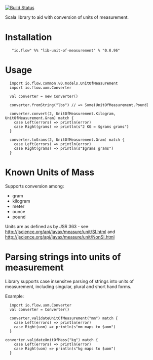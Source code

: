 [![Build Status](https://travis-ci.org/flowcommerce/lib-unit-of-measurement.svg?branch=primary)](https://travis-ci.org/flowcommerce/lib-unit-of-measurement)

Scala library to aid with conversion of units of measurement.

# Installation

```
   "io.flow" %% "lib-unit-of-measurement" % "0.0.96"
```

# Usage

```
  import io.flow.common.v0.models.UnitOfMeasurement
  import io.flow.uom.Converter

  val converter = new Converter()

  converter.fromString("lbs") // => Some(UnitOfMeasurement.Pound)

  converter.convert(2, UnitOfMeasurement.Kilogram, UnitOfMeasurement.Gram) match {
    case Left(errors) => println(error)
    case Right(grams) => println(s"2 KG = $grams grams")
  }

  converter.toGrams(2, UnitOfMeasurement.Gram) match {
    case Left(errors) => println(error)
    case Right(grams) => println(s"$grams grams")
  }
```

# Known Units of Mass

Supports conversion among:

  - gram
  - kilogram
  - meter
  - ounce
  - pound

Units are as defined as by JSR 363 - see http://jscience.org/api/javax/measure/unit/SI.html and http://jscience.org/api/javax/measure/unit/NonSI.html

# Parsing strings into units of measurement

Library supports case insensitve parsing of strings into units of
measurement, including singular, plural and short hand forms.

Example:

```
  import io.flow.uom.Converter
  val converter = Converter()

  converter.validateUnitOfMeasurement("mm") match {
    case Left(errors) => println(error)
    case Right(uom) => println(s"mm maps to $uom")
  }

converter.validateUnitOfMass("kg") match {
    case Left(errors) => println(error)
    case Right(uom) => println(s"kg maps to $uom")
  }
```